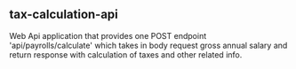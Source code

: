 ## tax-calculation-api
Web Api application that provides one POST endpoint 'api/payrolls/calculate' which takes in body request gross annual salary and return response with calculation of taxes and other related info.
